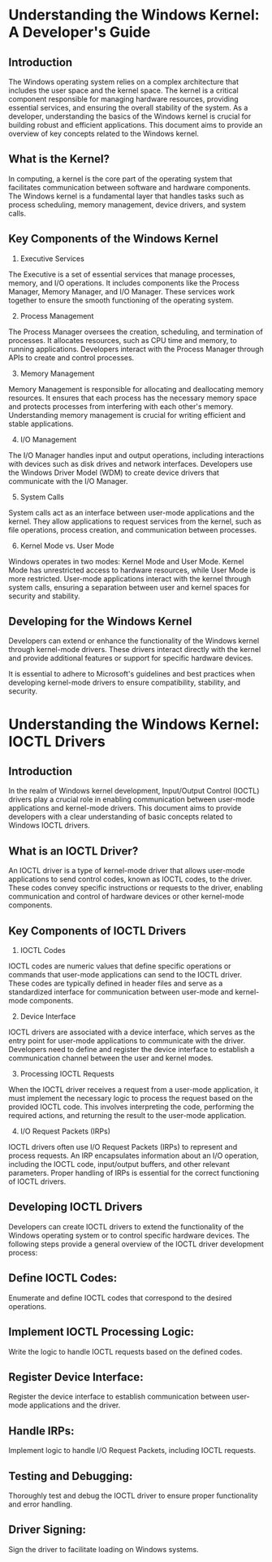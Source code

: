 # Understanding the Windows Kernel: A Developer's Guide 

## Introduction 

The Windows operating system relies on a complex architecture that includes the user space and the kernel space. The kernel is a critical component responsible for managing hardware resources, providing essential services, and ensuring the overall stability of the system. As a developer, understanding the basics of the Windows kernel is crucial for building robust and efficient applications. This document aims to provide an overview of key concepts related to the Windows kernel. 

## What is the Kernel? 

In computing, a kernel is the core part of the operating system that facilitates communication between software and hardware components. The Windows kernel is a fundamental layer that handles tasks such as process scheduling, memory management, device drivers, and system calls. 

## Key Components of the Windows Kernel 

1. Executive Services 

The Executive is a set of essential services that manage processes, memory, and I/O operations. It includes components like the Process Manager, Memory Manager, and I/O Manager. These services work together to ensure the smooth functioning of the operating system. 

2. Process Management 

The Process Manager oversees the creation, scheduling, and termination of processes. It allocates resources, such as CPU time and memory, to running applications. Developers interact with the Process Manager through APIs to create and control processes. 

3. Memory Management 

Memory Management is responsible for allocating and deallocating memory resources. It ensures that each process has the necessary memory space and protects processes from interfering with each other's memory. Understanding memory management is crucial for writing efficient and stable applications. 

4. I/O Management 

The I/O Manager handles input and output operations, including interactions with devices such as disk drives and network interfaces. Developers use the Windows Driver Model (WDM) to create device drivers that communicate with the I/O Manager. 

5. System Calls 

System calls act as an interface between user-mode applications and the kernel. They allow applications to request services from the kernel, such as file operations, process creation, and communication between processes. 

6. Kernel Mode vs. User Mode 

Windows operates in two modes: Kernel Mode and User Mode. Kernel Mode has unrestricted access to hardware resources, while User Mode is more restricted. User-mode applications interact with the kernel through system calls, ensuring a separation between user and kernel spaces for security and stability. 

## Developing for the Windows Kernel 

Developers can extend or enhance the functionality of the Windows kernel through kernel-mode drivers. These drivers interact directly with the kernel and provide additional features or support for specific hardware devices. 

It is essential to adhere to Microsoft's guidelines and best practices when developing kernel-mode drivers to ensure compatibility, stability, and security. 

# Understanding the Windows Kernel: IOCTL Drivers 

## Introduction 

In the realm of Windows kernel development, Input/Output Control (IOCTL) drivers play a crucial role in enabling communication between user-mode applications and kernel-mode drivers. This document aims to provide developers with a clear understanding of basic concepts related to Windows IOCTL drivers. 

## What is an IOCTL Driver? 

An IOCTL driver is a type of kernel-mode driver that allows user-mode applications to send control codes, known as IOCTL codes, to the driver. These codes convey specific instructions or requests to the driver, enabling communication and control of hardware devices or other kernel-mode components. 

## Key Components of IOCTL Drivers 

1. IOCTL Codes 

IOCTL codes are numeric values that define specific operations or commands that user-mode applications can send to the IOCTL driver. These codes are typically defined in header files and serve as a standardized interface for communication between user-mode and kernel-mode components. 

2. Device Interface 

IOCTL drivers are associated with a device interface, which serves as the entry point for user-mode applications to communicate with the driver. Developers need to define and register the device interface to establish a communication channel between the user and kernel modes. 

3. Processing IOCTL Requests 

When the IOCTL driver receives a request from a user-mode application, it must implement the necessary logic to process the request based on the provided IOCTL code. This involves interpreting the code, performing the required actions, and returning the result to the user-mode application. 

4. I/O Request Packets (IRPs) 

IOCTL drivers often use I/O Request Packets (IRPs) to represent and process requests. An IRP encapsulates information about an I/O operation, including the IOCTL code, input/output buffers, and other relevant parameters. Proper handling of IRPs is essential for the correct functioning of IOCTL drivers. 

## Developing IOCTL Drivers 

Developers can create IOCTL drivers to extend the functionality of the Windows operating system or to control specific hardware devices. The following steps provide a general overview of the IOCTL driver development process: 

## Define IOCTL Codes: 

Enumerate and define IOCTL codes that correspond to the desired operations. 

## Implement IOCTL Processing Logic: 

Write the logic to handle IOCTL requests based on the defined codes. 

## Register Device Interface: 

Register the device interface to establish communication between user-mode applications and the driver. 

## Handle IRPs: 

Implement logic to handle I/O Request Packets, including IOCTL requests. 

## Testing and Debugging: 

Thoroughly test and debug the IOCTL driver to ensure proper functionality and error handling. 

## Driver Signing: 

Sign the driver to facilitate loading on Windows systems. 

 

 

 

 
